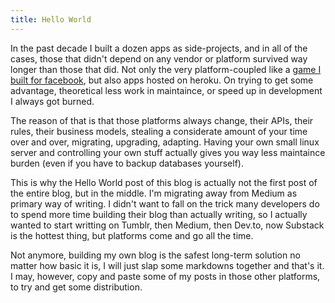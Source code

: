 ```yaml
---
title: Hello World
---
```


In the past decade I built a dozen apps as side-projects, and in all of the cases, those that didn't depend on any vendor or platform survived way longer than those that did. Not only the very platform-coupled like a [game I built for facebook](https://www.facebook.com/MemeKombat), but also apps hosted on heroku. On trying to get some advantage, theoretical less work in maintaince, or speed up in development I always got burned.

The reason of that is that those platforms always change, their APIs, their rules, their business models, stealing a considerate amount of your time over and over, migrating, upgrading, adapting. Having your own small linux server and controlling your own stuff actually gives you way less maintaince burden (even if you have to backup databases yourself).

This is why the Hello World post of this blog is actually not the first post of the entire blog, but in the middle. I'm migrating away from Medium as primary way of writing. I didn't want to fall on the trick many developers do to spend more time building their blog than actually writing, so I actually wanted to start writting on Tumblr, then Medium, then Dev.to, now Substack is the hottest thing, but platforms come and go all the time.

Not anymore, building my own blog is the safest long-term solution no matter how basic it is, I will just slap some markdowns together and that's it. I may, however, copy and paste some of my posts in those other platforms, to try and get some distribution.